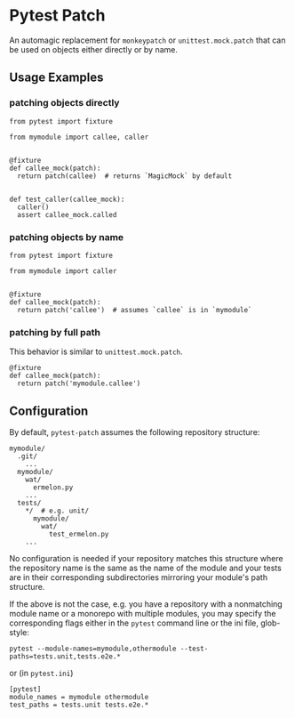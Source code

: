 # Pytest Patch

An automagic replacement for `monkeypatch` or `unittest.mock.patch` that can be
used on objects either directly or by name.

## Usage Examples

### patching objects directly

```
from pytest import fixture

from mymodule import callee, caller


@fixture
def callee_mock(patch):
  return patch(callee)  # returns `MagicMock` by default


def test_caller(callee_mock):
  caller()
  assert callee_mock.called
```


### patching objects by name

```
from pytest import fixture

from mymodule import caller


@fixture
def callee_mock(patch):
  return patch('callee')  # assumes `callee` is in `mymodule`
```


### patching by full path

This behavior is similar to `unittest.mock.patch`.

```
@fixture
def callee_mock(patch):
  return patch('mymodule.callee')
```


## Configuration

By default, `pytest-patch` assumes the following repository structure:

```
mymodule/
  .git/
    ...
  mymodule/
    wat/
      ermelon.py
    ...
  tests/
    */  # e.g. unit/
      mymodule/
        wat/
          test_ermelon.py
    ...
```

No configuration is needed if your repository matches this structure where the
repository name is the same as the name of the module and your tests are in
their corresponding subdirectories mirroring your module's path structure.

If the above is not the case, e.g. you have a repository with a nonmatching
module name or a monorepo with multiple modules, you may specify the
corresponding flags either in the `pytest` command line or the ini file,
glob-style:

```
pytest --module-names=mymodule,othermodule --test-paths=tests.unit,tests.e2e.*
```

or (in `pytest.ini`)

```
[pytest]
module_names = mymodule othermodule
test_paths = tests.unit tests.e2e.*
```
